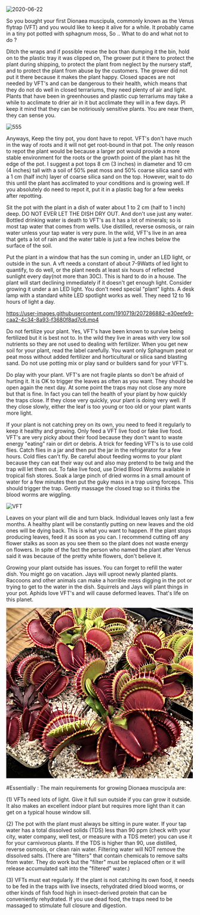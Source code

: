 
![2020-06-22](https://user-images.githubusercontent.com/1910719/207390670-c34c546b-d35d-4199-b854-728a66a628c8.jpg)


So you bought your first Dionaea muscipula, commonly known as the Venus flytrap (VFT) and you would like to keep it alive for a while. It probably came in a tiny pot potted with sphagnum moss, 
So .. What to do and what not to do ?

Ditch the wraps and if possible reuse the box than dumping it the bin, hold on to the plastic tray it was clipped on, The grower put it there to protect the plant during shipping, to protect the plant from neglect by the nursery staff, and to protect the plant from abuse by the customers. 
The grower did not put it there because it makes the plant happy. Closed spaces are not needed by VFT's and can be dangerous to their health, which means that they do not do well in closed terrariums, they need plenty of air and light. Plants that have been in greenhouses and plastic cup terrariums may take a while to acclimate to drier air in it but acclimate they will in a few days. Pl keep it mind that they can be notiriously sensitive plants. You are near them, they can sense you.


![555](https://user-images.githubusercontent.com/1910719/207394684-a46f6c14-e14e-4be2-8899-b48a0950701e.png)

Anyways, 
Keep the tiny pot, you dont have to repot. VFT's don't have much in the way of roots and it will not get root-bound in that pot. The only reason to repot the plant would be because a larger pot would provide a more stable environment for the roots or the growth point of the plant has hit the edge of the pot. I suggest a pot tops 8 cm (3 inches) in diameter and 10 cm (4 inches) tall with a soil of 50% peat moss and 50% coarse silica sand with a 1 cm (half inch) layer of coarse silica sand on the top. However, wait to do this until the plant has acclimated to your conditions and is growing well. If you absolutely do need to repot it, put it in a plastic bag for a few weeks after repotting.
 


Sit the pot with the plant in a dish of water about 1 to 2 cm (half to 1 inch) deep. DO NOT EVER LET THE DISH DRY OUT. And don't use just any water. Bottled drinking water is death to VFT's as it has a lot of minerals; so is most tap water that comes from wells. Use distilled, reverse osmosis, or rain water unless your tap water is very pure. In the wild, VFT's live in an area that gets a lot of rain and the water table is just a few inches below the surface of the soil.
 
Put the plant in a window that has the sun coming in, under an LED light, or outside in the sun. A vft needs a constant of about 7-9Watts of led light to quantify, to do well, or the plant needs at least six hours of reflected sunlight every day(not more than 30C). This is hard to do in a house. The plant will start declining immediately if it doesn't get enough light. Consider growing it under a an LED light. You don't need special "plant" lights. A desk lamp with a standard white LED spotlight works as well. They need 12 to 16 hours of light a day. 
 

https://user-images.githubusercontent.com/1910719/207286882-e30eefe9-caa2-4c34-8a93-f3680f8ad7c6.mp4


 
Do not fertilize your plant. Yes, VFT's have been known to survive being fertilized but it is best not to. In the wild they live in areas with very low soil nutrients so they are not used to dealing with fertilizer. When you get new soil for your plant, read the label carefully. You want only Sphagnum peat or peat moss without added fertilizer and horticultural or silica sand blasting sand. Do not use potting mix or play sand or builders sand for your VFT's.
 
Do play with your plant. VFT's are not fragile plants so don't be afraid of hurting it. It is OK to trigger the leaves as often as you want. They should be open again the next day. At some point the traps may not close any more but that is fine. In fact you can tell the health of your plant by how quickly the traps close. If they close very quickly, your plant is doing very well. If they close slowly, either the leaf is too young or too old or your plant wants more light.
 
If your plant is not catching prey on its own, you need to feed it regularly to keep it healthy and growing. Only feed a VFT live food or fake live food. VFT's are very picky about their food because they don't want to waste energy "eating" rain or dirt or debris. A trick for feeding VFT's is to use cold flies. Catch flies in a jar and then put the jar in the refrigerator for a few hours. Cold flies can't fly. Be careful about feeding worms to your plant because they can eat their way out and also may pretend to be twig and the trap will let them out. To fake live food, use Dried Blood Worms available in tropical fish stores. Soak a large pinch of dried worms in a small amount of water for a few minutes then put the guky mass in a trap using forceps. This should trigger the trap. Gently massage the closed trap so it thinks the blood worms are wiggling.
 
![VFT](https://github.com/Foreststudio-IN/notes/blob/3f83edef63669ad9ef5c550277fb51b9581cd7fd/LogoLicious_20221202_211028.png)
 
Leaves on your plant will die and turn black. Individual leaves only last a few months. A healthy plant will be constantly putting on new leaves and the old ones will be dying back. This is what you want to happen. If the plant stops producing leaves, feed it as soon as you can. I recommend cutting off any flower stalks as soon as you see them so the plant does not waste energy on flowers. In spite of the fact the person who named the plant after Venus said it was because of the pretty white flowers, don't believe it.
 
Growing your plant outside has issues. You can forget to refill the water dish. You might go on vacation. Jays will uproot newly planted plants. Raccoons and other animals can make a horrible mess digging in the pot or trying to get to the water in the dish. Squirrels and Jays will plant things in your pot. Aphids love VFT's and will cause deformed leaves. That's life on this planet.
 
![VFT](https://github.com/Foreststudio-IN/notes/blob/d89be91baaffb012ed1d4ae21b02531464399b1c/Dionaea6a.jpg?raw=true)

 
#Essentially :
 The main requirements for growing Dionaea muscipula are:

(1) VFTs need lots of light. Give it full sun outside if you can grow it outside. It also makes an excellent indoor plant but requires more light than it can get on a typical house window sill.  

(2) The pot with the plant must always be sitting in pure water. If your tap water has a total dissolved solids (TDS) less than 90 ppm (check with your city, water company, well test, or measure with a TDS meter) you can use it for your carnivorous plants. If the TDS is higher than 90, use distilled, reverse osmosis, or clean rain water. Filtering water will NOT remove the dissolved salts. (There are "filters" that contain chemicals to remove salts from water.  They do work but the "filter" must be replaced often or it will release accumulated salt into the "filtered" water.)

(3) VFTs must eat regularly. If the plant is not catching its own food, it needs to be fed in the traps with live insects, rehydrated dried blood worms, or other kinds of fish food high in insect-derived protein that can be conveniently rehydrated. If you use dead food, the traps need to be massaged to stimulate full closure and digestion.
